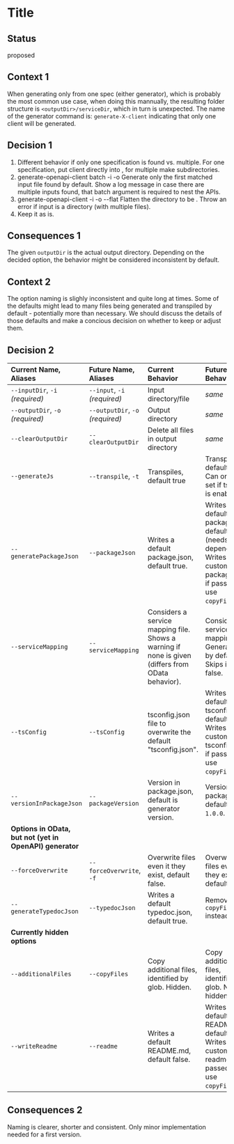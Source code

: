 # Title

## Status

proposed

## Context 1

When generating only from one spec (either generator), which is probably the most common use case, when doing this mannually, the resulting folder structure is `<outputDir>/serviceDir`, which in turn is unexpected.
The name of the generator command is: `generate-X-client` indicating that only one client will be generated.

## Decision 1

1. Different behavior if only one specification is found vs. multiple.
   For one specification, put client directly into <outputDir>, for multiple make subdirectories.
2. generate-openapi-client batch -i <inputFile> -o <outputDir>
   Generate only the first matched input file found by default.
   Show a log message in case there are multiple inputs found, that batch argument is required to nest the APIs.
3. generate-openapi-client -i <inputFile> -o <outputDir> --flat
   Flatten the directory to be <outputDir>.
   Throw an error if input is a directory (with multiple files).
4. Keep it as is.

## Consequences 1

The given `outputDir` is the actual output directory.
Depending on the decided option, the behavior might be considered inconsistent by default.

## Context 2

The option naming is slighly inconsistent and quite long at times.
Some of the defaults might lead to many files being generated and transpiled by default - potentially more than necessary.
We should discuss the details of those defaults and make a concious decision on whether to keep or adjust them.

## Decision 2

| Current Name, Aliases                                    | Future Name, Aliases             | Current Behavior                                                                                  | Future Behavior                                                                                                                   | Allow --no |
| :------------------------------------------------------- | :------------------------------- | :------------------------------------------------------------------------------------------------ | :-------------------------------------------------------------------------------------------------------------------------------- | :--------: |
| `--inputDir`, `-i` _(required)_                          | `--input`, `-i` _(required)_     | Input directory/file                                                                              | _same_                                                                                                                            |   false    |
| `--outputDir`, `-o` _(required)_                         | `--outputDir`, `-o` _(required)_ | Output directory                                                                                  | _same_                                                                                                                            |   false    |
| `--clearOutputDir`                                       | `--clearOutputDir`               | Delete all files in output directory                                                              | _same_                                                                                                                            |   maybe?   |
| `--generateJs`                                           | `--transpile`, `-t`              | Transpiles, default true                                                                          | Transpiles, default false. Can only be set if tsconfig is enabled.                                                                |   maybe?   |
| `--generatePackageJson`                                  | `--packageJson`                  | Writes a default package.json, default true.                                                      | Writes a default package.json, default true (needs core dependency). Writes a custom package.json if passed (or use `copyFiles`). |    true    |
| `--serviceMapping`                                       | `--serviceMapping`               | Considers a service mapping file. Shows a warning if none is given (differs from OData behavior). | Considers a service mapping file. Generates it by default. Skips if set to false.                                                 |    true    |
| `--tsConfig`                                             | `--tsConfig`                     | tsconfig.json file to overwrite the default "tsconfig.json".                                      | Writes a default tsconfig.json, default false. Writes a custom tsconfig.json if passed (or use `copyFiles`).                      |   maybe?   |
| `--versionInPackageJson`                                 | `--packageVersion`               | Version in package.json, default is generator version.                                            | Version in package.json, default is `1.0.0`.                                                                                      |   maybe?   |
| **Options in OData, but not (yet in OpenAPI) generator** |
| `--forceOverwrite`                                       | `--forceOverwrite`, `-f`         | Overwrite files even it they exist, default false.                                                | Overwrite files even it they exist, default false.                                                                                |   maybe?   |
| `--generateTypedocJson`                                  | `--typedocJson`                  | Writes a default typedoc.json, default true.                                                      | Remove, use `copyFiles` instead.                                                                                                  |   maybe?   |
| **Currently hidden options**                             |
| `--additionalFiles`                                      | `--copyFiles`                    | Copy additional files, identified by glob. Hidden.                                                | Copy additional files, identified by glob. Not hidden.                                                                            |   maybe?   |
| `--writeReadme`                                          | `--readme`                       | Writes a default README.md, default false.                                                        | Writes a default README.md, default false. Writes a custom readme if passed (or use `copyFiles`).                                 |   maybe?   |

## Consequences 2

Naming is clearer, shorter and consistent.
Only minor implementation needed for a first version.
